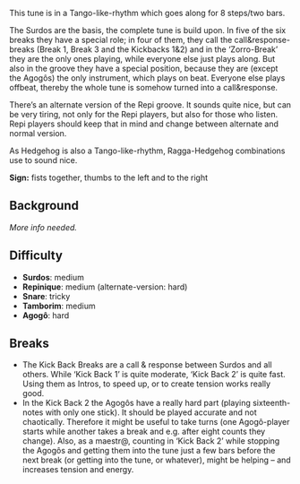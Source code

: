 This tune is in a Tango-like-rhythm which goes along for 8 steps/two bars.

The Surdos are the basis, the complete tune is build upon. In five of the six breaks they have a special role; in four
of them, they call the call&response-breaks (Break 1, Break 3 and the Kickbacks 1&2) and in the ‘Zorro-Break’ they are
the only ones playing, while everyone else just plays along. But also in the groove they have a special position, because
they are (except the Agogôs) the only instrument, which plays on beat. Everyone else plays offbeat, thereby the whole
tune is somehow turned into a call&response.

There’s an alternate version of the Repi groove. It sounds quite nice, but can be very tiring, not only for the
Repi players, but also for those who listen. Repi players should keep that in mind and change between alternate and
normal version.

As Hedgehog is also a Tango-like-rhythm, Ragga-Hedgehog combinations use to sound nice.

**Sign:** fists together, thumbs to the left and to the right

## Background

*More info needed.*

## Difficulty

* **Surdos**: medium
* **Repinique**: medium (alternate-version: hard)
* **Snare**: tricky
* **Tamborim**: medium
* **Agogô**: hard

## Breaks

* The Kick Back Breaks are a call & response between Surdos and all others. While ‘Kick Back 1’ is quite moderate,
  ‘Kick Back 2’ is quite fast. Using them as Intros, to speed up, or to create tension works really good.
* In the Kick Back 2 the Agogôs have a really hard part (playing sixteenth-notes with only one stick). It should be
  played accurate and not chaotically. Therefore it might be useful to take turns (one Agogô-player starts while another
  takes a break and e.g. after eight counts they change). Also, as a maestr@, counting in ‘Kick Back 2’ while stopping
  the Agogôs and getting them into the tune just a few bars before the next break (or getting into the tune, or
  whatever), might be helping – and increases tension and energy.
